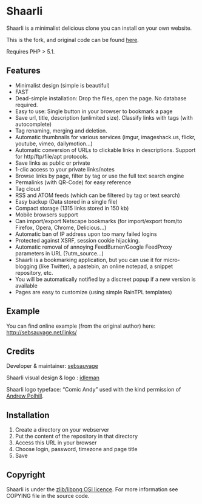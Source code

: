 Shaarli
=======

Shaarli is a minimalist delicious clone you can install on your own website.

This is the fork, and original code can be found
[here](http://sebsauvage.net/wiki/doku.php?id=php:shaarli).

Requires PHP > 5.1.

Features
--------

* Minimalist design (simple is beautiful)
* FAST
* Dead-simple installation: Drop the files, open the page. No database required.
* Easy to use: Single button in your browser to bookmark a page
* Save url, title, description (unlimited size). Classify links with tags
  (with autocomplete)
* Tag renaming, merging and deletion.
* Automatic thumbnails for various services (imgur, imageshack.us, flickr,
  youtube, vimeo, dailymotion...)
* Automatic conversion of URLs to clickable links in descriptions. Support for
  http/ftp/file/apt protocols.
* Save links as public or private
* 1-clic access to your private links/notes
* Browse links by page, filter by tag or use the full text search engine
* Permalinks (with QR-Code) for easy reference
* Tag cloud
* RSS and ATOM feeds (which can be filtered by tag or text search)
* Easy backup (Data stored in a single file)
* Compact storage (1315 links stored in 150 kb)
* Mobile browsers support
* Can import/export Netscape bookmarks (for import/export from/to Firefox,
  Opera, Chrome, Delicious…)
* Automatic ban of IP address upon too many failed logins
* Protected against XSRF, session cookie hijacking.
* Automatic removal of annoying FeedBurner/Google FeedProxy parameters in URL
  (?utm_source...)
* Shaarli is a bookmarking application, but you can use it for micro-blogging
  (like Twitter), a pastebin, an online notepad, a snippet repository, etc.
* You will be automatically notified by a discreet popup if a new version is
  available
* Pages are easy to customize (using simple RainTPL templates)

Example
-------

You can find online example (from the original author) here:
http://sebsauvage.net/links/

Credits
-------

Developer & maintainer: [sebsauvage](http://sebsauvage.net/)

Shaarli visual design & logo : [idleman](http://blog.idleman.fr/)

Shaarli logo typeface: “Comic Andy” used with the kind permission of
[Andrew Polhill](http://thatguynamedandy.com/).

Installation
------------

1. Create a directory on your webserver
2. Put the content of the repository in that directory
3. Access this URL in your browser
4. Choose login, password, timezone and page title
5. Save

Copyright
---------

Shaarli is under the
[zlib/libpng OSI licence](http://www.opensource.org/licenses/zlib-license.php).
For more information see COPYING file in the source code.

